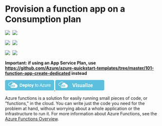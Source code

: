 # Provision a function app on a Consumption plan

<IMG SRC="https://azurequickstartsservice.blob.core.windows.net/badges/101-function-app-create-dynamic/PublicLastTestDate.svg" />&nbsp;
<IMG SRC="https://azurequickstartsservice.blob.core.windows.net/badges/101-function-app-create-dynamic/PublicDeployment.svg" />&nbsp;

<IMG SRC="https://azurequickstartsservice.blob.core.windows.net/badges/101-function-app-create-dynamic/FairfaxLastTestDate.svg" />&nbsp;
<IMG SRC="https://azurequickstartsservice.blob.core.windows.net/badges/101-function-app-create-dynamic/FairfaxDeployment.svg" />&nbsp;

<IMG SRC="https://azurequickstartsservice.blob.core.windows.net/badges/101-function-app-create-dynamic/BestPracticeResult.svg" />&nbsp;
<IMG SRC="https://azurequickstartsservice.blob.core.windows.net/badges/101-function-app-create-dynamic/CredScanResult.svg" />&nbsp;

**Important: if using an App Service Plan, use https://github.com/Azure/azure-quickstart-templates/tree/master/101-function-app-create-dedicated instead**

<a href="https://portal.azure.com/#create/Microsoft.Template/uri/https%3A%2F%2Fraw.githubusercontent.com%2Fazure%2Fazure-quickstart-templates%2Fmaster%2F101-function-app-create-dynamic%2Fazuredeploy.json" target="_blank">
    <img src="https://raw.githubusercontent.com/Azure/azure-quickstart-templates/master/1-CONTRIBUTION-GUIDE/images/deploytoazure.png"/>
</a>
<a href="http://armviz.io/#/?load=https%3A%2F%2Fraw.githubusercontent.com%2FAzure%2Fazure-quickstart-templates%2Fmaster%2F101-function-app-create-dynamic%2Fazuredeploy.json" target="_blank">
    <img src="https://raw.githubusercontent.com/Azure/azure-quickstart-templates/master/1-CONTRIBUTION-GUIDE/images/visualizebutton.png"/>
</a>

Azure functions is a solution for easily running small pieces of code, or "functions," in the cloud. You can write just the code you need for the problem at hand, without worrying about a whole application or the infrastructure to run it. For more information about Azure Functions, see the [Azure Functions Overview](https://azure.microsoft.com/en-us/documentation/articles/functions-overview/).

